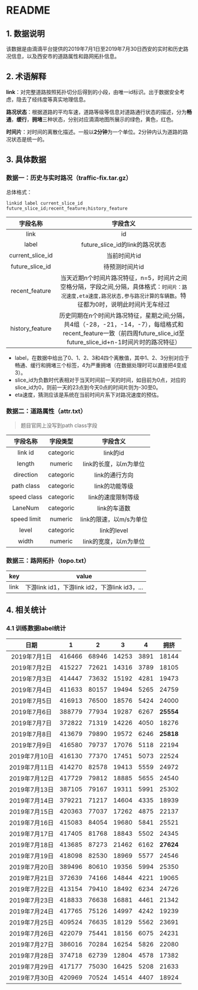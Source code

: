 # README

## 1. 数据说明

​		该数据是由滴滴平台提供的2019年7月1日至2019年7月30日西安的实时和历史路况信息，以及西安市的道路属性和路网拓扑信息。

## 2. 术语解释

**link**：对完整道路按照拓扑切分后得到的小段，由唯一id标识。出于数据安全考虑，隐去了经纬度等真实地理信息。

**路况状态**：根据道路的平均车速，道路等级等信息对道路通行状态的描述，分为**畅通**，**缓行**，**拥堵**三种状态，分别对应滴滴地图所展示的绿色，黄色，红色。

**时间片**：对时间的离散化描述。一般以**2分钟**为一个单位。2分钟内认为道路的路况状态是统一的。

## 3. 具体数据

### 数据一：历史与实时路况（traffic-fix.tar.gz）

总体格式：

`linkid label current_slice_id future_slice_id;recent_feature;history_feature`

|     字段名称     |                           字段含义                           |
| :--------------: | :----------------------------------------------------------: |
|       link       |                              id                              |
|      label       |               future_slice_id的link的路况状态                |
| current_slice_id |                         当前时间片id                         |
| future_slice_id  |                        待预测时间片id                        |
|  recent_feature  | 当天近期n个时间片路况特征，n=5，时间片之间空格分隔，字段之间,分隔，具体格式：`时间片：路况速度,eta速度,路况状态,参与路况计算的车辆数`。特征都为0时，说明此时间片无车经过 |
| history_feature  | 历史同期在n个时间片路况特征，星期之间;分隔，共4组（-28，-21，-14，-7），每组格式和recent_feature一致（前四周future_slice_id至future_slice_id+n-1时间片时的路况特征） |

* label，在数据中给出了0、1、2、3和4四个离散值，其中1、2、3分别对应于畅通、缓行和拥堵三个标签，4为严重拥堵（在数据处理时可以直接把4变成3）。
* slice_id为负数时代表相对于当天时间前一天的时间，如目前为0点，对应的slice_id为0，则前一天的23点到今天0点的时间片则为-30至0。
* eta速度，猜测应该是系统在当前时间片系下对路况速度的预估。

### 数据二：道路属性（attr.txt）

>  题目官网上没写到path class字段

|  字段名称   | 字段类型  |        字段含义         |
| :---------: | :-------: | :---------------------: |
|   link id   | categoric |        link的id         |
|   length    |  numeric  |  link的长度，以m为单位  |
|  direction  | categoric |     link的通行方向      |
| path class  | categoric |     link的功能等级      |
| speed class | categoric |   link的速度限制等级    |
|   LaneNum   | categoric |      link的车道数       |
| speed limit |  numeric  | link的限速，以m/s为单位 |
|    level    | categoric |       link的level       |
|    width    |  numeric  |  link的宽度，以m为单位  |

### 数据三：路网拓扑（topo.txt）

| key  | value                                         |
| ---- | --------------------------------------------- |
| link | 下游link id1，下游link id2，下游link id3，... |

## 4. 相关统计

### 4.1 训练数据label统计

|     日期      |   1    |   2   |   3   |  4   |   拥挤    |
| :-----------: | :----: | :---: | :---: | :--: | :-------: |
| 2019年7月1日  | 416466 | 68946 | 14253 | 3891 |   18144   |
| 2019年7月2日  | 415227 | 72621 | 14316 | 3789 |   18105   |
| 2019年7月3日  | 414447 | 73632 | 15192 | 4281 |   19473   |
| 2019年7月4日  | 411633 | 80157 | 19494 | 5265 |   24759   |
| 2019年7月5日  | 416913 | 76500 | 18576 | 5424 |   24000   |
| 2019年7月6日  | 388779 | 77934 | 19287 | 6267 | **25554** |
| 2019年7月7日  | 372822 | 71319 | 14226 | 4050 |   18276   |
| 2019年7月8日  | 413679 | 79890 | 19572 | 6246 | **25818** |
| 2019年7月9日  | 416580 | 79737 | 17076 | 5118 |   22194   |
| 2019年7月10日 | 416130 | 77370 | 17451 | 5073 |   22524   |
| 2019年7月11日 | 414270 | 82578 | 19413 | 5559 |   24972   |
| 2019年7月12日 | 417729 | 79812 | 18885 | 5655 |   24540   |
| 2019年7月13日 | 387105 | 79167 | 19311 | 5991 |   25302   |
| 2019年7月14日 | 379221 | 71217 | 14604 | 4335 |   18939   |
| 2019年7月15日 | 420363 | 77037 | 17262 | 4875 |   22137   |
| 2019年7月16日 | 415083 | 84054 | 19680 | 5841 |   25521   |
| 2019年7月17日 | 417405 | 81768 | 18843 | 5502 |   24345   |
| 2019年7月18日 | 413685 | 87273 | 21462 | 6162 | **27624** |
| 2019年7月19日 | 418098 | 82530 | 18969 | 5577 |   24546   |
| 2019年7月20日 | 389496 | 80610 | 19356 | 5994 |   25350   |
| 2019年7月21日 | 372639 | 74166 | 14844 | 4221 |   19065   |
| 2019年7月22日 | 413154 | 79410 | 18492 | 6234 |   24726   |
| 2019年7月23日 | 418833 | 76638 | 16881 | 4461 |   21342   |
| 2019年7月24日 | 417765 | 75126 | 14997 | 4242 |   19239   |
| 2019年7月25日 | 409524 | 76635 | 18129 | 5562 |   23691   |
| 2019年7月26日 | 422079 | 75441 | 18156 | 6075 |   24231   |
| 2019年7月27日 | 386016 | 70284 | 16254 | 5826 |   22080   |
| 2019年7月28日 | 374718 | 62739 | 12804 | 4578 |   17382   |
| 2019年7月29日 | 417177 | 75030 | 16425 | 5208 |   21633   |
| 2019年7月30日 | 420969 | 70524 | 14514 | 4407 |   18924   |

